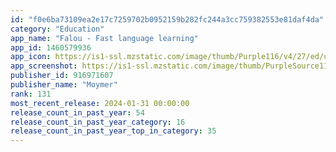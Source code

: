 ```yaml
---
id: "f0e6ba73109ea2e17c7259702b0952159b282fc244a3cc759382553e81daf4da"
category: "Education"
app_name: "Falou - Fast language learning"
app_id: 1460579936
app_icon: https://is1-ssl.mzstatic.com/image/thumb/Purple116/v4/27/ed/cc/27edcc72-039c-42af-942e-320a8b80d3ef/AppIcon-0-0-1x_U007emarketing-0-5-0-85-220.png/1024x1024bb.png
app_screenshot: https://is1-ssl.mzstatic.com/image/thumb/PurpleSource116/v4/84/9d/80/849d80a7-e66f-e650-4a94-8b467e3ed0ad/14f91673-6420-4d8d-b8f2-c70ae875a21a_X_PT_1__U2013_30.png/1242x2688bb.png
publisher_id: 916971607
publisher_name: "Moymer"
rank: 131
most_recent_release: 2024-01-31 00:00:00
release_count_in_past_year: 54
release_count_in_past_year_category: 16
release_count_in_past_year_top_in_category: 35
---
```

